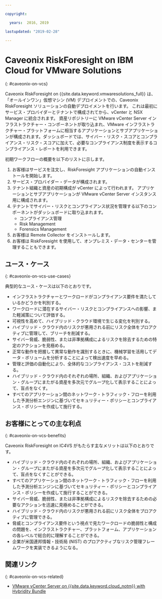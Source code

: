 ```yaml
---

copyright:

  years:  2016, 2019

lastupdated: "2019-02-28"

---
```


# Caveonix RiskForesight on IBM Cloud for VMware Solutions
{: #caveonix-on-vcs}

Caveonix RiskForesight on {{site.data.keyword.vmwaresolutions_full}} は、「オールインワン」仮想マシン (VM) デプロイメントでの、Caveonix RiskForesight ソリューションの自動デプロイメントを行います。 これは最初にサービス・プロバイダーとテナントで構成されてから、vCenter と NSX Manager に統合されます。 資産リポジトリーに VMware vCenter Server インフラストラクチャー・コンポーネントが取り込まれ、VMware インフラストラクチャー・プラットフォームに相当するアプリケーションとサブアプリケーションが構成されます。ダッシュボードでは、サイバー・リスク・スコアとコンプライアンス・リスク・スコアに加えて、必要なコンプライアンス制度を表示するコンプライアンス・レポートを利用できます。

初期ワークフローの概要を以下のリストに示します。
1.	お客様はサービスを注文し、RiskForesight アプリケーションの自動インストールを開始します。
2.	サービス・プロバイダー・データが構成されます。
3.	テナント組織と資産の初期構成が vCenter によって行われます。 アプリケーションとサブアプリケーションが VMware vCenter Server インスタンス用に構成されます。
4.	テナントでサイバー・リスクとコンプライアンス状況を管理する以下のコンポーネントがダッシュボードに取り込まれます。
    - コンプライアンス管理
    - Risk Management
    - Forensics Management
5.	お客様は Remote Collector をインストールします。
6.	お客様は RiskForesight を使用して、オンプレミス・データ・センターを管理することもできます。


## ユース・ケース
{: #caveonix-on-vcs-use-cases}

典型的なユース・ケースは以下のとおりです。
- インフラストラクチャーとワークロードがコンプライアンス要件を満たしているかどうかを判別する。
-	ワークロードに潜在するサイバー・リスクとコンプライアンスへの影響、また軽減策について評価する。
-	可視性を高めて、ハイブリッド・クラウド環境で生じる変化を判別する。
-	ハイブリッド・クラウド内のリスクが悪用される前にリスク全体をプロアクティブに管理して、ブリーチを削減する。
-	サイバー脅威、脆弱性、または非準拠構成によるリスクを除去するための特定のアクションを見極める。
-	正常な動作を把握して異常な動作を識別するときに、機械学習を活用してデータ・ボリュームを分析することによって検出速度を早める。
-	管理と評価の自動化により、全体的なコンプライアンス・コストを削減する。
-	ハイブリッド・クラウド内のそれぞれの場所、組織、およびアプリケーション・グループにまたがる資産を多次元でグループ化して表示することによって、盲点をなくす。
-	すべてのアプリケーション間のネットワーク・トラフィック・フローを利用した予測分析エンジンに基づいてセキュリティー・ポリシーとコンプライアンス・ポリシーを作成して施行する。

## お客様にとっての主な利点
{: #caveonix-on-vcs-benefits}

Caveonix RiskForesight on IC4VS がもたらす主なメリットは以下のとおりです。
-	ハイブリッド・クラウド内のそれぞれの場所、組織、およびアプリケーション・グループにまたがる資産を多次元でグループ化して表示することによって、盲点をなくすことができる。
-	すべてのアプリケーション間のネットワーク・トラフィック・フローを利用した予測分析エンジンに基づいてセキュリティー・ポリシーとコンプライアンス・ポリシーを作成して施行することができる。
-	サイバー脅威、脆弱性、または非準拠構成によるリスクを除去するための必要なアクションを迅速に見極めることができる。
-	ハイブリッド・クラウド内のリスクが悪用される前にリスク全体をプロアクティブに管理できる。
-	脅威とコンプライアンス要件という視点で見たワークロードの脆弱性と構成の問題を、インフラストラクチャー、プラットフォーム、アプリケーションの各レベルで総合的に理解することができる。
-	企業が米国連邦情報・技術局 (NIST) のプロアクティブなリスク管理フレームワークを実装できるようになる。

## 関連リンク
{: #caveonix-on-vcs-related}

*   [VMware vCenter Server on {{site.data.keyword.cloud_notm}} with Hybridity Bundle](/docs/services/vmwaresolutions/archiref/vcs?topic=vmware-solutions-vcs-hybridity-intro)
